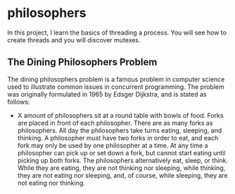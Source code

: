 # philosophers
In this project, I learn the basics of threading a process. You will see how to create threads and you will discover mutexes.
## The Dining Philosophers Problem
The dining philosophers problem is a famous problem in computer science used to illustrate common issues in concurrent programming. The problem was originally formulated in 1965 by Edsger Dijkstra, and is stated as follows:

* X amount of philosophers sit at a round table with bowls of food.
Forks are placed in front of each philosopher.
There are as many forks as philosophers.
All day the philosophers take turns eating, sleeping, and thinking.
A philosopher must have two forks in order to eat, and each fork
may only be used by one philosopher at a time. At any time a
philosopher can pick up or set down a fork,
but cannot start eating until picking up both forks.
The philosophers alternatively eat, sleep, or think.
While they are eating, they are not thinking nor sleeping,
while thinking, they are not eating nor sleeping,
and, of course, while sleeping, they are not eating nor thinking.

